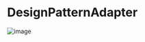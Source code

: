 # DesignPatternAdapter
![image](https://user-images.githubusercontent.com/104082651/227718142-f96aa2c3-a583-4f26-b604-f2e52417e77a.png)
